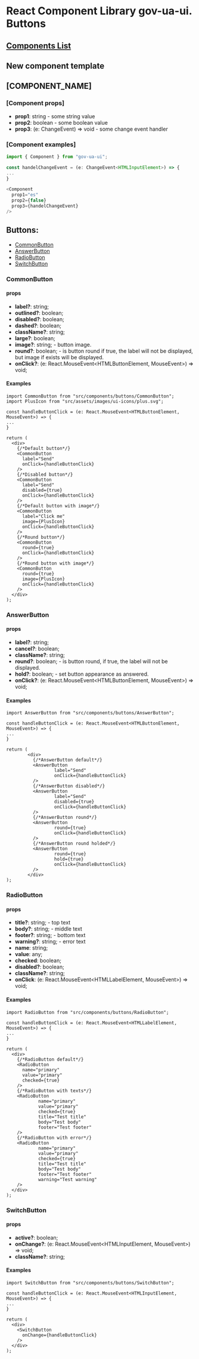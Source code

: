 # React Component Library gov-ua-ui. Buttons

## [Components List](COMPONENTS_LIST.md)

## New component template

## [COMPONENT_NAME]

### [Component props]

- **prop1**: string - some string value
- **prop2**: boolean - some boolean value
- **prop3**: (e: ChangeEvent<HTMLInputElement>) => void - some change event handler

### [Component examples]

```js
import { Component } from "gov-ua-ui";

const handelChangeEvent = (e: ChangeEvent<HTMLInputElement>) => {
...
}

<Component
  prop1="es"
  prop2={false}
  prop3={handelChangeEvent}
/>
```

## Buttons:

- [CommonButton](#CommonButton)
- [AnswerButton](#AnswerButton)
- [RadioButton](#RadioButton)
- [SwitchButton](#SwitchButton)

### CommonButton
<a name="CommonButton"></a>

#### props
- **label?**: string;
- **outlined?**: boolean;
- **disabled?**: boolean;
- **dashed?**: boolean;
- **className?**: string;
- **large?**: boolean;
- **image?**: string; - button image.
- **round?**: boolean; - is button round if true, the label will not be displayed, but image if exists will be
  displayed.
- **onClick?**: (e: React.MouseEvent<HTMLButtonElement, MouseEvent>) => void;

#### Examples
```tsx
import CommonButton from "src/components/buttons/CommonButton";
import PlusIcon from "src/assets/images/ui-icons/plus.svg";

const handleButtonClick = (e: React.MouseEvent<HTMLButtonElement, MouseEvent>) => {
...
}

return (
  <div>
    {/*Default button*/}
    <CommonButton
      label="Send"
      onClick={handleButtonClick}
    />
    {/*Disabled button*/}
    <CommonButton
      label="Send"
      disabled={true}
      onClick={handleButtonClick}
    />
    {/*Default button with image*/}
    <CommonButton
      label="Click me"
      image={PlusIcon}
      onClick={handleButtonClick}
    />
    {/*Round button*/}
    <CommonButton
      round={true}
      onClick={handleButtonClick}
    />
    {/*Round button with image*/}
    <CommonButton
      round={true}
      image={PlusIcon}
      onClick={handleButtonClick}
    />
  </div>
);
```

### AnswerButton
<a name="AnswerButton"></a>

#### props
- **label?**: string;
- **cancel?**: boolean;
- **className?**: string;
- **round?**: boolean; - is button round, if true, the label will not be displayed.
- **hold?**: boolean; - set button appearance as answered.
- **onClick?**: (e: React.MouseEvent<HTMLButtonElement, MouseEvent>) => void;

#### Examples
```tsx
import AnswerButton from "src/components/buttons/AnswerButton";

const handleButtonClick = (e: React.MouseEvent<HTMLButtonElement, MouseEvent>) => {
...
}

return (
        <div>
          {/*AnswerButton default*/}
          <AnswerButton
                  label="Send"
                  onClick={handleButtonClick}
          />
          {/*AnswerButton disabled*/}
          <AnswerButton
                  label="Send"
                  disabled={true}
                  onClick={handleButtonClick}
          />
          {/*AnswerButton round*/}
          <AnswerButton
                  round={true}
                  onClick={handleButtonClick}
          />
          {/*AnswerButton round holded*/}
          <AnswerButton
                  round={true}
                  hold={true}
                  onClick={handleButtonClick}
          />
        </div>
);
```

### RadioButton
<a name="RadioButton"></a>

#### props
- **title?**: string; - top text
- **body?**: string; - middle text
- **footer?**: string; - bottom text
- **warning?**: string; - error text
- **name**: string;
- **value**: any;
- **checked**: boolean;
- **disabled?**: boolean;
- **className?**: string;
- **onClick**: (e: React.MouseEvent<HTMLLabelElement, MouseEvent>) => void;

#### Examples
```tsx
import RadioButton from "src/components/buttons/RadioButton";

const handleButtonClick = (e: React.MouseEvent<HTMLLabelElement, MouseEvent>) => {
...
}

return (
  <div>
    {/*RadioButton default*/}
    <RadioButton
      name="primary"
      value="primary"
      checked={true}
    />
    {/*RadioButton with texts*/}
    <RadioButton
            name="primary"
            value="primary"
            checked={true}
            title="Test title"
            body="Test body"
            footer="Test footer"
    />
    {/*RadioButton with error*/}
    <RadioButton
            name="primary"
            value="primary"
            checked={true}
            title="Test title"
            body="Test body"
            footer="Test footer"
            warning="Test warning"
    />
  </div>
);
```

### SwitchButton
<a name="SwitchButton"></a>

#### props
- **active?**: boolean;
- **onChange?**: (e: React.MouseEvent<HTMLInputElement, MouseEvent>) => void;
- **className?**: string; 

#### Examples
```tsx
import SwitchButton from "src/components/buttons/SwitchButton";

const handleButtonClick = (e: React.MouseEvent<HTMLInputElement, MouseEvent>) => {
...
}

return (
  <div>
    <SwitchButton
      onChange={handleButtonClick}
    />
  </div>
);
```
